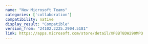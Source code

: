 ```yaml
---
name: "New Microsoft Teams"
categories: ['collaboration']
compatibility: native
display_result: "Compatible"
version_from: "24102.2225.2904.5181"
link: https://apps.microsoft.com/store/detail/XP8BT8DW290MPQ
---
```

